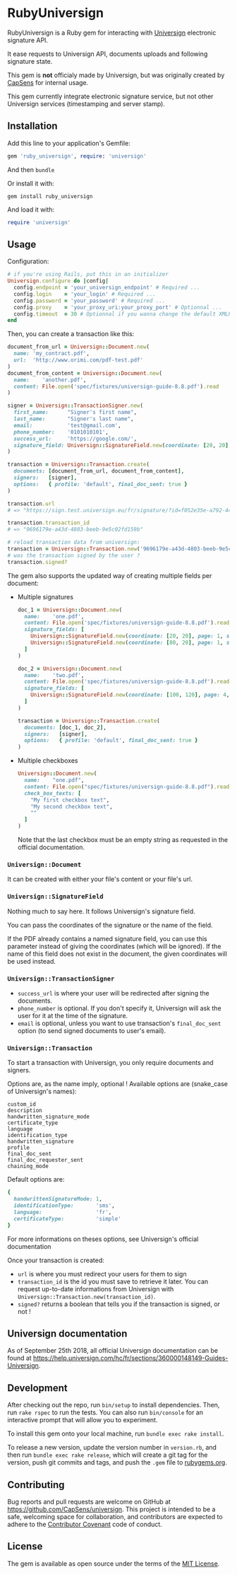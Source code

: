 # RubyUniversign

RubyUniversign is a Ruby gem for interacting with [Universign](https://www.universign.com/) electronic signature API.

It ease requests to Universign API, documents uploads and following signature state.

This gem is **not** officialy made by Universign, but was originally created by [CapSens](https://capsens.eu/) for internal usage.

This gem currently integrate electronic signature service, but not other Universign services (timestamping and server stamp).

## Installation

Add this line to your application's Gemfile:

```ruby
gem 'ruby_universign', require: 'universign'
```

And then `bundle`

Or install it with:

```
gem install ruby_universign
```

And load it with:

```ruby
require 'universign'
```


## Usage

Configuration:

```ruby
# if you're using Rails, put this in an initializer
Universign.configure do |config|
  config.endpoint = 'your_universign_endpoint' # Required ...
  config.login    = 'your_login' # Required ...
  config.password = 'your_password' # Required ...
  config.proxy    = 'your_proxy_uri:your_proxy_port' # Optionnal ...
  config.timeout  = 30 # Optionnal if you wanna change the default XMLRPC Timeout ...
end
```

Then, you can create a transaction like this:

```ruby
document_from_url = Universign::Document.new(
  name: 'my_contract.pdf',
  url:  'http://www.orimi.com/pdf-test.pdf'
)
document_from_content = Universign::Document.new(
  name:    'another.pdf',
  content: File.open('spec/fixtures/universign-guide-8.8.pdf').read
)

signer = Universign::TransactionSigner.new(
  first_name:      "Signer's first name",
  last_name:       "Signer's last name",
  email:           'test@gmail.com',
  phone_number:    '0101010101',
  success_url:     'https://google.com/',
  signature_field: Universign::SignatureField.new(coordinate: [20, 20], page: 1)
)

transaction = Universign::Transaction.create(
  documents: [document_from_url, document_from_content],
  signers:   [signer],
  options:   { profile: 'default', final_doc_sent: true }
)

transaction.url
# => "https://sign.test.universign.eu/fr/signature/?id=f052e35e-a792-4440-bb67-6b5c3f17aa30"

transaction.transaction_id
# => "9696179e-a43d-4803-beeb-9e5c02fd159b"

# reload transaction data from universign:
transaction = Universign::Transaction.new('9696179e-a43d-4803-beeb-9e5c02fd159b')
# was the transaction signed by the user ?
transaction.signed?
```

The gem also supports the updated way of creating multiple fields per document:

- Multiple signatures
  ```ruby
  doc_1 = Universign::Document.new(
    name:    'one.pdf',
    content: File.open('spec/fixtures/universign-guide-8.8.pdf').read,
    signature_fields: [
      Universign::SignatureField.new(coordinate: [20, 20], page: 1, signer_index: 0),
      Universign::SignatureField.new(coordinate: [80, 20], page: 1, signer_index: 0)
    ]
  )

  doc_2 = Universign::Document.new(
    name:    'two.pdf',
    content: File.open('spec/fixtures/universign-guide-8.8.pdf').read,
    signature_fields: [
      Universign::SignatureField.new(coordinate: [100, 120], page: 4, signer_index: 0),
    ]
  )

  transaction = Universign::Transaction.create(
    documents: [doc_1, doc_2],
    signers:   [signer],
    options:   { profile: 'default', final_doc_sent: true }
  )
  ```

- Multiple checkboxes
  ```ruby
  Universign::Document.new(
    name:    "one.pdf",
    content: File.open("spec/fixtures/universign-guide-8.8.pdf").read,
    check_box_texts: [
      "My first checkbox text",
      "My second checkbox text",
      ""
    ]
  )
  ```
  Note that the last checkbox must be an empty string as requested in the official documentation.

### `Universign::Document`

It can be created with either your file's content or your file's url.

### `Universign::SignatureField`

Nothing much to say here. It follows Universign's signature field.

You can pass the coordinates of the signature or the name of the field.

If the PDF already contains a named signature field, you can use this parameter instead of giving the coordinates (which will be ignored). If the name of this field does not exist in the document, the given coordinates will be used instead.

### `Universign::TransactionSigner`

* `success_url` is where your user will be redirected after signing the documents.
* `phone_number` is optional. If you don't specify it, Universign will ask the user for it at the time of the signature.
* `email` is optional, unless you want to use transaction's `final_doc_sent` option (to send signed documents to user's email).

### `Universign::Transaction`

To start a transaction with Universign, you only require documents and signers.

Options are, as the name imply, optional ! Available options are (snake_case of Universign's names):

```
custom_id
description
handwritten_signature_mode
certificate_type
language
identification_type
handwritten_signature
profile
final_doc_sent
final_doc_requester_sent
chaining_mode
```

Default options are:
```ruby
{
  handwrittenSignatureMode: 1,
  identificationType:       'sms',
  language:                 'fr',
  certificateType:          'simple'
}
```

For more informations on theses options, see Universign's official documentation

Once your transaction is created:
* `url` is where you must redirect your users for them to sign
* `transaction_id` is the id you must save to retrieve it later. You can request up-to-date informations from Universign with `Universign::Transaction.new(transaction_id)`.
* `signed?` returns a boolean that tells you if the transaction is signed, or not !

## Universign documentation

As of September 25th 2018, all official Universign documentation can be found at https://help.universign.com/hc/fr/sections/360000148149-Guides-Universign.

## Development

After checking out the repo, run `bin/setup` to install dependencies. Then, run `rake rspec` to run the tests. You can also run `bin/console` for an interactive prompt that will allow you to experiment.

To install this gem onto your local machine, run `bundle exec rake install`.

To release a new version, update the version number in `version.rb`, and then run `bundle exec rake release`, which will create a git tag for the version, push git commits and tags, and push the `.gem` file to [rubygems.org](https://rubygems.org).

## Contributing

Bug reports and pull requests are welcome on GitHub at https://github.com/CapSens/universign. This project is intended to be a safe, welcoming space for collaboration, and contributors are expected to adhere to the [Contributor Covenant](contributor-covenant.org) code of conduct.

## License

The gem is available as open source under the terms of the [MIT License](http://opensource.org/licenses/MIT).
